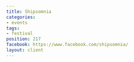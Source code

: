 ```yaml
---
title: Shipsomnia
categories:
- events
tags:
- festival
position: 217
facebook: https://www.facebook.com/shipsomnia/
layout: client
---
```


